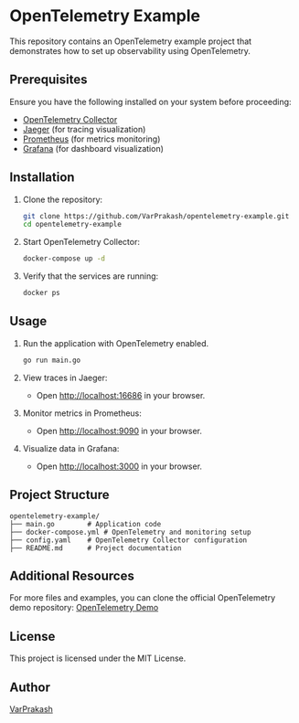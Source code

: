 # OpenTelemetry Example

This repository contains an OpenTelemetry example project that demonstrates how to set up observability using OpenTelemetry.

## Prerequisites

Ensure you have the following installed on your system before proceeding:

- [OpenTelemetry Collector](https://opentelemetry.io/docs/collector/)
- [Jaeger](https://www.jaegertracing.io/) (for tracing visualization)
- [Prometheus](https://prometheus.io/) (for metrics monitoring)
- [Grafana](https://grafana.com/) (for dashboard visualization)

## Installation

1. Clone the repository:
   ```sh
   git clone https://github.com/VarPrakash/opentelemetry-example.git
   cd opentelemetry-example
   ```

2. Start OpenTelemetry Collector:
   ```sh
   docker-compose up -d
   ```

3. Verify that the services are running:
   ```sh
   docker ps
   ```

## Usage

1. Run the application with OpenTelemetry enabled.
   ```sh
   go run main.go
   ```

2. View traces in Jaeger:
   - Open [http://localhost:16686](http://localhost:16686) in your browser.

3. Monitor metrics in Prometheus:
   - Open [http://localhost:9090](http://localhost:9090) in your browser.

4. Visualize data in Grafana:
   - Open [http://localhost:3000](http://localhost:3000) in your browser.

## Project Structure

```
opentelemetry-example/
├── main.go        # Application code
├── docker-compose.yml # OpenTelemetry and monitoring setup
├── config.yaml    # OpenTelemetry Collector configuration
├── README.md      # Project documentation
```

## Additional Resources

For more files and examples, you can clone the official OpenTelemetry demo repository:
[OpenTelemetry Demo](https://github.com/open-telemetry/opentelemetry-demo.git)

## License

This project is licensed under the MIT License.

## Author

[VarPrakash](https://github.com/VarPrakash)

